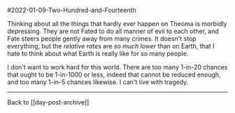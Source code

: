 #2022-01-09-Two-Hundred-and-Fourteenth

Thinking about all the things that hardly ever happen on Theoma is morbidly depressing.  They are not Fated to do all manner of evil to each other, and Fate steers people gently away from many crimes.  It doesn't stop everything, but the *relative rates* are *so much lower* than on Earth, that I hate to think about what Earth is really like for so many people.

I don't want to work hard for this world.  There are too many 1-in-20 chances that ought to be 1-in-1000 or less, indeed that cannot be reduced enough, and too many 1-in-5 chances likewise.  I can't live with tragedy.

---
Back to [[day-post-archive]]